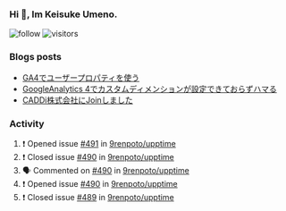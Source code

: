 ### Hi 👋, Im Keisuke Umeno.

<!--
**9renpoto/9renpoto** is a ✨ _special_ ✨ repository because its `README.md` (this file) appears on your GitHub profile.

Here are some ideas to get you started:

- 🔭 I’m currently working on ...
- 🌱 I’m currently learning ...
- 👯 I’m looking to collaborate on ...
- 🤔 I’m looking for help with ...
- 💬 Ask me about ...
- 📫 How to reach me: ...
- 😄 Pronouns: ...
- ⚡ Fun fact: ...
-->

![follow](https://img.shields.io/github/followers/9renpoto?label=Follow&style=social)
![visitors](https://komarev.com/ghpvc/?username=9renpoto&label=Profile%20views&color=0e75b6&style=flat)

### Blogs posts

<!-- BLOG-POST-LIST:START -->
- [GA4でユーザープロパティを使う](https://9renpoto.dev/2021/02/21/google-analytics-4-user-properties/)
- [GoogleAnalytics 4でカスタムディメンションが設定できておらずハマる](https://9renpoto.dev/2021/02/13/google-analytics-4/)
- [CADDi株式会社にJoinしました](https://9renpoto.dev/2020/12/05/join/)
<!-- BLOG-POST-LIST:END -->

### Activity

<!--START_SECTION:activity-->
1. ❗️ Opened issue [#491](https://github.com/9renpoto/upptime/issues/491) in [9renpoto/upptime](https://github.com/9renpoto/upptime)
2. ❗️ Closed issue [#490](https://github.com/9renpoto/upptime/issues/490) in [9renpoto/upptime](https://github.com/9renpoto/upptime)
3. 🗣 Commented on [#490](https://github.com/9renpoto/upptime/issues/490) in [9renpoto/upptime](https://github.com/9renpoto/upptime)
4. ❗️ Opened issue [#490](https://github.com/9renpoto/upptime/issues/490) in [9renpoto/upptime](https://github.com/9renpoto/upptime)
5. ❗️ Closed issue [#489](https://github.com/9renpoto/upptime/issues/489) in [9renpoto/upptime](https://github.com/9renpoto/upptime)
<!--END_SECTION:activity-->

<!--START_SECTION:waka-->
<!--END_SECTION:waka-->
